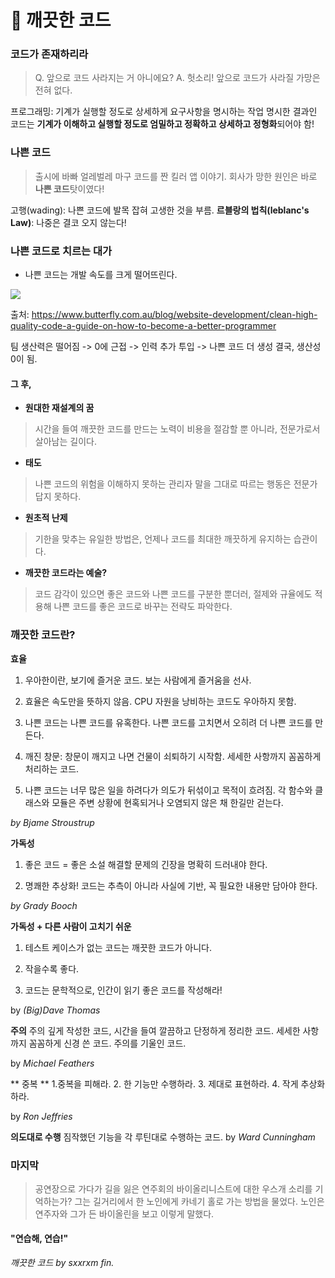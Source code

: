 # 🧼 깨끗한 코드


### 코드가 존재하리라

>Q. 앞으로 코드 사라지는 거 아니에요? 
A. 헛소리! 앞으로 코드가 사라질 가망은 전혀 없다.

프로그래밍: 기계가 실행할 정도로 상세하게 요구사항을 명시하는 작업
명시한 결과인 코드는 **기계가 이해하고 실행할 정도로 엄밀하고 정확하고 상세하고 정형화**되어야 함!

### 나쁜  코드 

>출시에 바빠 얼레벌레 마구 코드를 짠 킬러 앱 이야기. 회사가 망한 원인은 바로 **나쁜 코드**탓이였다!  

고행(wading): 나쁜 코드에 발목 잡혀 고생한 것을 부름.
**르블랑의 법칙(leblanc's Law)**: 나중은 결코 오지 않는다!

### 나쁜 코드로 치르는 대가
* 나쁜 코드는 개발 속도를 크게 떨어뜨린다.


![](https://images.velog.io/images/sxxrxm/post/1f1908cd-de27-4d3e-ac15-fda20a71510e/productivity-vs-time.png)

출처: https://www.butterfly.com.au/blog/website-development/clean-high-quality-code-a-guide-on-how-to-become-a-better-programmer

팀 생산력은 떨어짐 -> 0에 근접 -> 인력 추가 투입 -> 나쁜 코드 더 생성
결국, 생산성 0이 됨.

#### 그 후,

* **원대한 재설계의 꿈**
>시간을 들여 깨끗한 코드를 만드는 노력이 비용을 절감할 뿐 아니라, 전문가로서 살아남는 길이다.

* **태도**
>나쁜 코드의 위험을 이해하지 못하는 관리자 말을 그대로 따르는 행동은 전문가 답지 못하다.

* **원초적 난제**
> 기한을 맞추는 유일한 방법은, 언제나 코드를 최대한 깨끗하게 유지하는 습관이다. 

* **깨끗한 코드라는 예술?**
> 코드 감각이 있으면 좋은 코드와 나쁜 코드를 구분한 뿐더러, 절제와 규율에도 적용해 나쁜 코드를  좋은 코드로 바꾸는 전략도 파악한다. 

###  깨끗한 코드란?

**효율**
  1. 우아한이란, 보기에 즐거운 코드.
 보는 사람에게 즐거움을 선사.
 
  2. 효율은 속도만을 뜻하지 않음.
 CPU 자원을 낭비하는 코드도 우아하지 못함.
 
  3. 나쁜 코드는 나쁜 코드를 유혹한다.
 나쁜 코드를 고치면서 오히려 더 나쁜 코드를 만든다.
 
  4. 깨진 창문: 창문이 깨지고 나면 건물이 쇠퇴하기 시작함.
 세세한 사항까지 꼼꼼하게 처리하는 코드.
 
  5. 나쁜 코드는 너무 많은 일을 하려다가 의도가 뒤섞이고 목적이 흐려짐.
 각 함수와 클래스와 모듈은 주변 상황에 현혹되거나 오염되지 않은 채 한길만 걷는다.
 
_by Bjame Stroustrup_ 

 **가독성**
 
 1. 좋은 코드 = 좋은 소설
 해결할 문제의 긴장을 명확히 드러내야 한다.
 
 2. 명쾌한 추상화!
 코드는 추측이 아니라 사실에 기반, 꼭 필요한  내용만  담아야 한다.
 
_by Grady Booch_

**가독성 + 다른 사람이 고치기 쉬운**

1. 테스트 케이스가 없는 코드는 깨끗한 코드가 아니다.

2. 작을수록 좋다.

3. 코드는 문학적으로,
인간이 읽기 좋은 코드를 작성해라!

by _(Big)Dave Thomas_



**주의**
주의 깊게 작성한 코드, 시간을 들여 깔끔하고 단정하게 정리한 코드. 세세한 사항까지 꼼꼼하게 신경 쓴 코드. 주의를 기울인 코드.

by _Michael Feathers_

** 중복 **
1.중복을 피해라.
2. 한 기능만 수행하라.
3. 제대로 표현하라.
4. 작게 추상화하라.

by _Ron Jeffries_

**의도대로 수행**
짐작했던 기능을 각 루틴대로 수행하는 코드.
by _Ward Cunningham_

### 마지막
> 공연장으로 가다가 길을 잃은 연주회의 바이올리니스트에 대한 우스개 소리를 기억하는가? 그는 길거리에서 한 노인에게 카네기 홀로 가는 방법을 물었다.
> 노인은 연주자와 그가 든 바이올린을 보고 이렇게  말했다.

#### "연습해, 연습!"
 
_깨끗한 코드 by sxxrxm fin._













